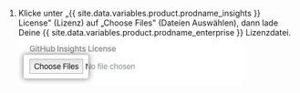1. Klicke unter „{{ site.data.variables.product.prodname_insights }} License" (Lizenz) auf „Choose Files" (Dateien Auswählen), dann lade Deine {{ site.data.variables.product.prodname_enterprise }} Lizenzdatei. ![Schaltfläche „Choose Files" (Dateien Auswählen)](/assets/images/help/insights/choose-files.png)
